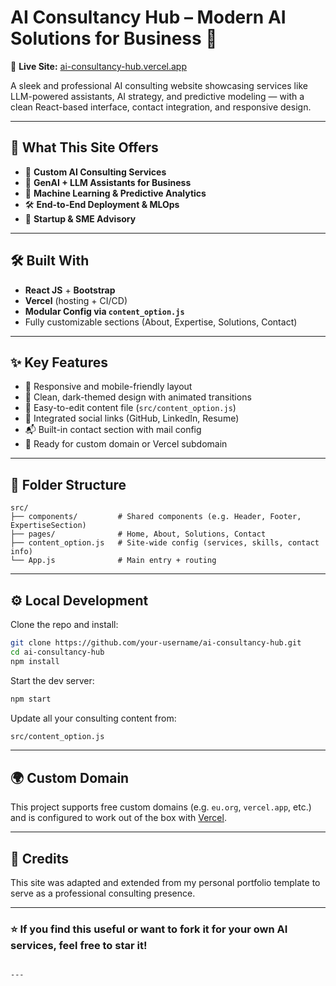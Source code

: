 # AI Consultancy Hub – Modern AI Solutions for Business 🚀

🔗 **Live Site:** [ai-consultancy-hub.vercel.app](https://ai-consultancy-hub.vercel.app)

A sleek and professional AI consulting website showcasing services like LLM-powered assistants, AI strategy, and predictive modeling — with a clean React-based interface, contact integration, and responsive design.

---

## 💼 What This Site Offers

- 🎯 **Custom AI Consulting Services**
- 🤖 **GenAI + LLM Assistants for Business**
- 🧠 **Machine Learning & Predictive Analytics**
- 🛠️ **End-to-End Deployment & MLOps**
- 🧩 **Startup & SME Advisory**

---

## 🛠️ Built With

- **React JS** + **Bootstrap**
- **Vercel** (hosting + CI/CD)
- **Modular Config via `content_option.js`**
- Fully customizable sections (About, Expertise, Solutions, Contact)

---

## ✨ Key Features

- 📱 Responsive and mobile-friendly layout
- 🎨 Clean, dark-themed design with animated transitions
- 🔧 Easy-to-edit content file (`src/content_option.js`)
- 🔗 Integrated social links (GitHub, LinkedIn, Resume)
- 📬 Built-in contact section with mail config
- 🚀 Ready for custom domain or Vercel subdomain

---

## 📁 Folder Structure

```plaintext
src/
├── components/         # Shared components (e.g. Header, Footer, ExpertiseSection)
├── pages/              # Home, About, Solutions, Contact
├── content_option.js   # Site-wide config (services, skills, contact info)
└── App.js              # Main entry + routing
```

---

## ⚙️ Local Development

Clone the repo and install:

```bash
git clone https://github.com/your-username/ai-consultancy-hub.git
cd ai-consultancy-hub
npm install
```

Start the dev server:

```bash
npm start
```

Update all your consulting content from:

```bash
src/content_option.js
```

---

## 🌍 Custom Domain

This project supports free custom domains (e.g. `eu.org`, `vercel.app`, etc.) and is configured to work out of the box with [Vercel](https://vercel.com).

---

## 🙏 Credits

This site was adapted and extended from my personal portfolio template to serve as a professional consulting presence.

---

### ⭐ If you find this useful or want to fork it for your own AI services, feel free to star it!
```

---